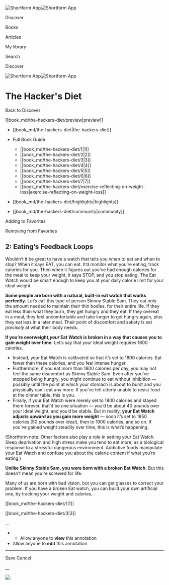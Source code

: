 ![Shortform App](/img/logo.36a2399e.svg)![Shortform App](/img/logo-dark.70c1b072.svg)

Discover

Books

Articles

My library

Search

Discover

![Shortform App](/img/logo.36a2399e.svg)![Shortform App](/img/logo-dark.70c1b072.svg)

# The Hacker's Diet

Back to Discover

[[book_md/the-hackers-diet/preview|preview]]

  * [[book_md/the-hackers-diet|the-hackers-diet]]
  * Full Book Guide

    * [[book_md/the-hackers-diet/1|1]]
    * [[book_md/the-hackers-diet/2|2]]
    * [[book_md/the-hackers-diet/3|3]]
    * [[book_md/the-hackers-diet/4|4]]
    * [[book_md/the-hackers-diet/5|5]]
    * [[book_md/the-hackers-diet/6|6]]
    * [[book_md/the-hackers-diet/7|7]]
    * [[book_md/the-hackers-diet/exercise-reflecting-on-weight-loss|exercise-reflecting-on-weight-loss]]
  * [[book_md/the-hackers-diet/highlights|highlights]]
  * [[book_md/the-hackers-diet/community|community]]



Adding to Favorites 

Removing from Favorites 

## 2: Eating’s Feedback Loops

Wouldn’t it be great to have a watch that tells you when to eat and when to stop? When it says EAT, you can eat. It’d monitor what you’re eating, track calories for you. Then when it figures out you’ve had enough calories for the meal to keep your weight, it says STOP, and you stop eating. The Eat Watch would be smart enough to keep you at your daily calorie limit for your ideal weight.

**Some people are born with a natural, built-in eat watch that works perfectly.** Let’s call this type of person Skinny Stable Sam. They eat only the amount needed to maintain their thin bodies, for their entire life. If they eat less than what they burn, they get hungry and they eat. If they overeat in a meal, they feel uncomfortable and take longer to get hungry again, plus they eat less in a later meal. Their point of discomfort and satiety is set _precisely_ at what their body needs.

**If you’re overweight,_your_ Eat Watch is broken in a way that causes you to gain weight over time.** Let’s say that your ideal weight requires 1600 calories.

  * Instead, your Eat Watch is calibrated so that it’s set to 1800 calories. Eat fewer than these calories, and you feel intense hunger. 
  * Furthermore, if you eat _more_ than 1800 calories per day, you may not feel the same discomfort as Skinny Stable Sam. Even after you’ve stopped being hungry, you might continue to eat without inhibition — possibly until the point at which your stomach is about to burst and you physically can’t eat any more. If you’ve felt utterly unable to resist food at the dinner table, this is you.
  * Finally, if your Eat Watch were merely set to 1800 calories and stayed there forever, that’d be one situation — you’d be about 40 pounds over your ideal weight, and you’d be stable. But in reality, **your Eat Watch adjusts upward as you gain more weight** — soon it’s set to 1850 calories (50 pounds over ideal), then to 1900 calories, and so on. If you’ve gained weight steadily over time, this is what’s happening.



(Shortform note: Other factors also play a role in setting your Eat Watch. Sleep deprivation and high stress make you tend to eat more, as a biological response to a stressful dangerous environment. Addictive foods manipulate your Eat Watch and confuse you about the calorie content if what you’re eating.)

**Unlike Skinny Stable Sam, you were born with a broken Eat Watch.** But this doesn’t mean you’re screwed for life.

Many of us are born with bad vision, but you can get glasses to correct your problem. If you have a broken Eat watch, you can build your own artificial one, by tracking your weight and calories.

[[book_md/the-hackers-diet/1|1]]

[[book_md/the-hackers-diet/3|3]]

__

  *   * Allow anyone to **view** this annotation
  * Allow anyone to **edit** this annotation



* * *

Save Cancel

__




![](https://bat.bing.com/action/0?ti=56018282&Ver=2&mid=f709529f-7003-4f1c-a61c-e3c6c9f67ebf&sid=1711133063fa11eebdec89a8b8ae3bbc&vid=171147a063fa11eea7440fcfeb230d96&vids=0&msclkid=N&pi=0&lg=en-US&sw=800&sh=600&sc=24&nwd=1&tl=Shortform%20%7C%20The%20Hacker's%20Diet&p=https%3A%2F%2Fwww.shortform.com%2Fapp%2Fbook%2Fthe-hackers-diet%2F2&r=&lt=452&evt=pageLoad&sv=1&rn=898438)
